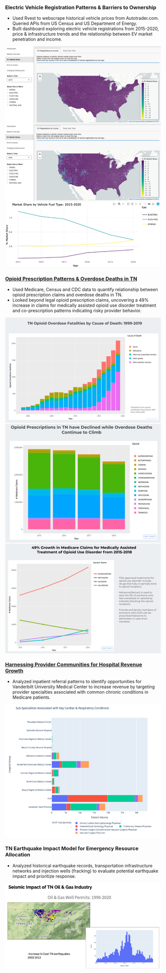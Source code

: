 ### Electric Vehicle Registration Patterns & Barriers to Ownership

- Used Rvest to webscrape historical vehicle prices from Autotrader.com. Queried APIs from US Census and US Department of Energy. 
- Built  dashboard exploring electric vehicle registrations from 2015-2020, price & infrastructure trends and the relationship between EV market penetration and income.

![](/images/ev_reg_2015.png)
![](/images/ev_reg_2020.png)
![](/images/market_share_fuel_type_2015-2020.png)

### [Opioid Prescription Patterns & Overdose Deaths in TN](https://datastudio.google.com/reporting/a126db6c-93df-481a-9356-f1e631486c1e/page/7bG2B)

- Used Medicare, Census and CDC data to quantify relationship between opioid prescription claims and overdose deaths in TN.
- Looked beyond legal opioid prescription claims, uncovering a 49% increase in claims for medically assisted opioid use disorder treatment and co-prescription patterns indicating risky provider behavior.

![](/images/od_cause_of_death.png)
![](/images/opioid_rx_decline.png)
![](/images/oud_treatment_claims.png)

### [Harnessing Provider Communities for Hospital Revenue Growth](https://sites.google.com/view/nashvilleprovidersds4/vanderbilt-growth)   

- Analyzed inpatient referral patterns to identify opportunities for Vanderbilt University Medical Center to increase revenue by targeting provider specialties associated with common chronic conditions in Medicare patients.

![](/images/vandy_specialty_opps.png)


### TN Earthquake Impact Model for Emergency Resource Allocation   

- Analyzed historical earthquake records, transportation infrastructure networks and injection wells (fracking) to evaluate potential earthquake impact and prioritize response.

![](/images/earthquakes.png)
